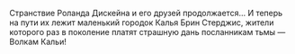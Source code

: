 <!--2017-01-04 13:37:57-->
Странствие Роланда Дискейна и его друзей продолжается… И теперь на пути их лежит маленький городок Калья Брин Стерджис, жители которого раз в поколение платят страшную дань посланникам тьмы — Волкам Кальи!